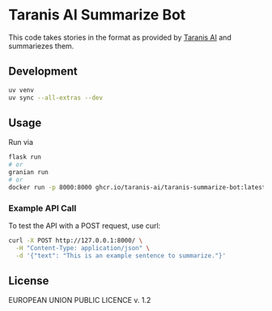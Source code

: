 # Taranis AI Summarize Bot

This code takes stories in the format as provided by [Taranis AI](https://github.com/taranis-ai/taranis-ai) and summariezes them.

## Development

```bash
uv venv
uv sync --all-extras --dev
```

## Usage

Run via

```bash
flask run
# or
granian run
# or
docker run -p 8000:8000 ghcr.io/taranis-ai/taranis-summarize-bot:latest
```

### Example API Call

To test the API with a POST request, use curl:

```bash
curl -X POST http://127.0.0.1:8000/ \
  -H "Content-Type: application/json" \
  -d '{"text": "This is an example sentence to summarize."}'
```


## License

EUROPEAN UNION PUBLIC LICENCE v. 1.2

